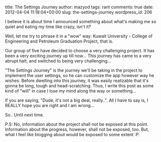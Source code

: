 title: The Settings Journey
author: mazyod
tags: rant
comments: true
date: 2012-04-04 11:18:04+00:00
slug: the-settings-journey
wordpress_id: 206

I believe it is about time I announced something about what's making me so quiet and eating my time like crazy, isn't it?

Well, let me try to phrase it in a "wow" way:
Kuwait University - College of Engineering and Petroleum Graduation Project, that is.

Our group of five have decided to choose a very challenging project. It has been a very exciting journey up till now... This journey has came to a very abrupt halt, and switched to being very challenging...

"The Settings Journey" is the journey we'll be taking in the project to implement the user settings, so he can customize the app however way he wishes. Before dwelling into this journey, it was easily realizable that it's gonna be long, tough and head-scratching. Thus, I write this post as some kind of "will" in case I lose my mind along the way or something...

If you are saying, "Dude, it's not a big deal, really..". All I have to say is, I REALLY hope you are right and I am wrong...

So.. Until next time.

P.S: No, information about the project shall not be exposed at this point. Information about the progress, however, shall not be exposed, too. But, what I feel like blogging about would be exposed to some extent :P.
